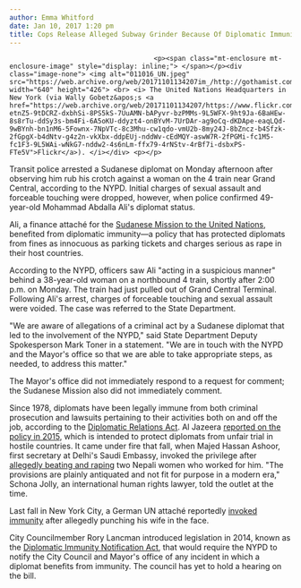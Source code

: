 ```yaml
---
author: Emma Whitford
date: Jan 10, 2017 1:20 pm
title: Cops Release Alleged Subway Grinder Because Of Diplomatic Immunity
---
```


	
										<p><span class="mt-enclosure mt-enclosure-image" style="display: inline;"> </span></p><div class="image-none"> <img alt="011016_UN.jpeg" src="https://web.archive.org/web/20171101134207im_/http://gothamist.com/attachments/nyc_ewhitford/011016_UN.jpeg" width="640" height="426"> <br> <i> The United Nations Headquarters in New York (via Wally Gobetz&apos;s <a href="https://web.archive.org/web/20171101134207/https://www.flickr.com/photos/wallyg/152456426/in/photolist-etnZ5-9tDCRZ-dxbhSi-8PS5kS-7UuAMN-bAPyvr-bzPMMs-9L5WFX-9ht9Ja-6BaHEw-8s8rTu-ddSy3s-bm4Fi-6A5oKU-ddyzt4-onBYvM-7UrDAr-ag9oCq-dKDApe-eaqLQd-9wBYnh-bn1nM6-5Fownx-7NpVTc-8c3Mhu-cw1qdo-vmU2b-8my24J-8bZncz-b4Sfzk-2fGpgX-b4dNtv-g4z2n-vkXbx-ddpEUj-nddWv-cEdMQY-aswW7R-2fPGMi-fc1M5-fc1F3-9L5WAi-wNkG7-nddw2-4s6nLm-ffx79-4rNStv-4rBf7i-dsbxPS-FTe5V">Flickr</a>). </i></div> <p></p>

<p>Transit police arrested a Sudanese diplomat on Monday afternoon after observing him rub his crotch against a woman on the 4 train near Grand Central, according to the NYPD. Initial charges of sexual assault and forceable touching were dropped, however, when police confirmed 49-year-old Mohammad Abdalla Ali&apos;s diplomat status. </p>

<p>Ali, a finance attach&#xE9; for the <a href="https://web.archive.org/web/20171101134207/https://www.un.int/sudan/">Sudanese Mission to the United Nations</a>, benefited from diplomatic immunity&#x2014;a policy that has protected diplomats from fines as innocuous as parking tickets and charges serious as rape in their host countries. </p>

<p>According to the NYPD, officers saw Ali &quot;acting in a suspicious manner&quot; behind a 38-year-old woman on a northbound 4 train, shortly after 2:00 p.m. on Monday. The train had just pulled out of Grand Central Terminal. Following Ali&apos;s arrest, charges of forceable touching and sexual assault were voided. The case was referred to the State Department. </p>

<p>&quot;We are aware of allegations of a criminal act by a Sudanese diplomat that led to the involvement of the NYPD,&quot; said State Department Deputy Spokesperson Mark Toner in a statement. &quot;We are in touch with the NYPD and the Mayor&apos;s office so that we are able to take appropriate steps, as needed, to address this matter.&quot; </p>

<p>The Mayor&apos;s office did not immediately respond to a request for comment; the Sudanese Mission also did not immediately comment. </p>

<p>Since 1978, diplomats have been legally immune from both criminal prosecution and lawsuits pertaining to their activities both on and off the job, according to the <a href="https://web.archive.org/web/20171101134207/https://www.state.gov/documents/organization/150546.pdf">Diplomatic Relations Act</a>. Al Jazeera <a href="https://web.archive.org/web/20171101134207/http://america.aljazeera.com/articles/2015/9/29/how-diplomats-accused-of-crimes-abuse-immunity.html">reported on the policy in 2015</a>, which is intended to protect diplomats from unfair trial in hostile countries. It came under fire that fall, when Majed Hassan Ashoor, first secretary at Delhi&apos;s Saudi Embassy, invoked the privilege after <a href="https://web.archive.org/web/20171101134207/http://www.nytimes.com/2015/09/18/world/asia/saudi-diplomat-accused-of-rape-has-left-india-government-says.html">allegedly beating and raping</a> two Nepali women who worked for him. &quot;The provisions are plainly antiquated and not fit for purpose in a modern era,&quot; Schona Jolly, an international human rights lawyer, told the outlet at the time. </p>

<p>Last fall in New York City, a German UN attach&#xE9; reportedly <a href="https://web.archive.org/web/20171101134207/http://nypost.com/2016/11/04/diplomat-accused-of-punching-wife-in-nyc-flees-to-germany/">invoked immunity</a> after allegedly punching his wife in the face. </p>

<p>City Councilmember Rory Lancman introduced legislation in 2014, known as the <a href="https://web.archive.org/web/20171101134207/http://legistar.council.nyc.gov/LegislationDetail.aspx?ID=1687955&amp;GUID=4407743B-2DCF-4C41-BB28-F22A3896D8A7&amp;Options=ID%7CText%7C&amp;Search=206">Diplomatic Immunity Notification Act</a>, that would require the NYPD to notify the City Council and Mayor&apos;s office of any incident in which a diplomat benefits from immunity. The council has yet to hold a hearing on the bill. </p>					
										
									
				